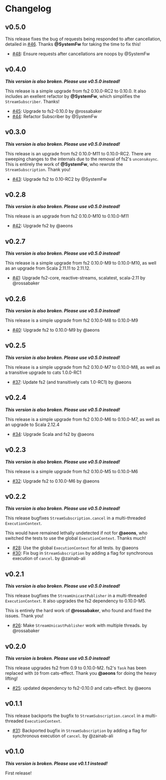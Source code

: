 # Changelog 

## v0.5.0

This release fixes the bug of requests being responded to after cancellation, detailed in [#46](https://github.com/zainab-ali/fs2-reactive-streams/issues/46).  Thanks **@SystemFw** for taking the time to fix this!

* [#48](https://github.com/zainab-ali/fs2-reactive-streams/pull/48): Ensure requests after cancellations are noops by @SystemFw

## v0.4.0

**_This version is also broken.  Please use v0.5.0 instead!_**

This release is a simple upgrade from fs2 0.10.0-RC2 to 0.10.0.
It also includes an exellent refactor by **@SystemFw**, which simplifies the `StreamSubscriber`.  Thanks!

* [#45](https://github.com/zainab-ali/fs2-reactive-streams/pull/45): Upgrade to fs2-0.10.0 by @rossabaker
* [#44](https://github.com/zainab-ali/fs2-reactive-streams/pull/44): Refactor Subscriber by @SystemFw

## v0.3.0

**_This version is also broken.  Please use v0.5.0 instead!_**

This release is an upgrade from fs2 0.10.0-M11 to 0.10.0-RC2.
There are sweeping changes to the internals due to the removal of fs2's `unconsAsync`.  This is entirely the work of **@SystemFw**, who rewrote the `StreamSubscription`. Thank you!

* [#43](https://github.com/zainab-ali/fs2-reactive-streams/pull/43): Upgrade fs2 to 0.10-RC2 by @SystemFw

## v0.2.8

**_This version is also broken.  Please use v0.5.0 instead!_**

This release is an upgrade from fs2 0.10.0-M10 to 0.10.0-M11

* [#42](https://github.com/zainab-ali/fs2-reactive-streams/pull/42): Upgrade fs2 by @aeons

## v0.2.7

**_This version is also broken.  Please use v0.5.0 instead!_**

This release is a simple upgrade from fs2 0.10.0-M9 to 0.10.0-M10, as well as an upgrade from Scala 2.11.11 to 2.11.12.

* [#41](https://github.com/zainab-ali/fs2-reactive-streams/pull/41): Upgrade fs2-core, reactive-streams, scalatest, scala-2.11 by @rossabaker

## v0.2.6

**_This version is also broken.  Please use v0.5.0 instead!_**

This release is a simple upgrade from fs2 0.10.0-M8 to 0.10.0-M9

* [#40](https://github.com/zainab-ali/fs2-reactive-streams/pull/40): Upgrade fs2 to 0.10.0-M9 by @aeons


## v0.2.5

**_This version is also broken.  Please use v0.5.0 instead!_**

This release is a simple upgrade from fs2 0.10.0-M7 to 0.10.0-M8, as well as a transitive upgrade to cats 1.0.0-RC1

* [#37](https://github.com/zainab-ali/fs2-reactive-streams/pull/37): Update fs2 (and transitively cats 1.0-RC1) by @aeons

## v0.2.4

**_This version is also broken.  Please use v0.5.0 instead!_**

This release is a simple upgrade from fs2 0.10.0-M6 to 0.10.0-M7, as well as an upgrade to Scala 2.12.4

* [#34](https://github.com/zainab-ali/fs2-reactive-streams/pull/34): Upgrade Scala and fs2 by @aeons

## v0.2.3

**_This version is also broken.  Please use v0.5.0 instead!_**

This release is a simple upgrade from fs2 0.10.0-M5 to 0.10.0-M6

* [#32](https://github.com/zainab-ali/fs2-reactive-streams/pull/32): Upgrade fs2 to 0.10.0-M6 by @aeons

## v0.2.2

**_This version is also broken.  Please use v0.5.0 instead!_**

This release bugfixes `StreamSubscription.cancel` in a multi-threaded `ExecutionContext`.

This would have remained lethally undetected if not for **@aeons**, who switched the tests to use the global `ExecutionContext`.  Thanks much!

* [#28](https://github.com/zainab-ali/fs2-reactive-streams/pull/28): Use the global `ExecutionContext` for all tests.  by @aeons
* [#30](https://github.com/zainab-ali/fs2-reactive-streams/pull/30): Fix bug in `StreamSubscription` by adding a flag for synchronous execution of `cancel`.  by @zainab-ali

## v0.2.1

**_This version is also broken.  Please use v0.5.0 instead!_**

This release bugfixes the `StreamUnicastPublisher` in a multi-threaded `ExecutionContext`.  It also upgrades the fs2 dependency to 0.10.0-M5.

This is entirely the hard work of **@rossabaker**, who found and fixed the issues.  Thank you!

 * [#26](https://github.com/zainab-ali/fs2-reactive-streams/pull/26): Make `StreamUnicastPublisher` work with multiple threads. by @rossabaker

## v0.2.0

**_This version is broken.  Please use v0.5.0 instead!_**

This release upgrades fs2 from 0.9 to 0.10.0-M2.  fs2's `Task` has been replaced with `IO` from cats-effect.
Thank you **@aeons** for doing the heavy lifting!

 * [#25](https://github.com/zainab-ali/fs2-reactive-streams/pull/25): updated dependency to fs2-0.10.0 and cats-effect. by @aeons

## v0.1.1

This release backports the bugfix to `StreamSubscription.cancel` in a multi-threaded `ExecutionContext`.

* [#31](https://github.com/zainab-ali/fs2-reactive-streams/pull/31): Backported bugfix in `StreamSubscription` by adding a flag for synchronous execution of `cancel`.  by @zainab-ali


## v0.1.0

**_This version is broken.  Please use v0.1.1 instead!_**

First release!
